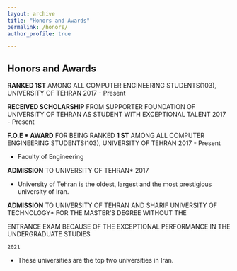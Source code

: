 ```yaml
---
layout: archive
title: "Honors and Awards"
permalink: /honors/
author_profile: true

---
```



## Honors and Awards

**RANKED 1ST** AMONG ALL COMPUTER ENGINEERING STUDENTS(103), UNIVERSITY OF TEHRAN 2017 - Present

**RECEIVED SCHOLARSHIP** FROM SUPPORTER FOUNDATION OF UNIVERSITY OF TEHRAN AS STUDENT WITH EXCEPTIONAL TALENT 2017 - Present

**F.O.E * AWARD** FOR BEING RANKED **1 ST** AMONG ALL COMPUTER ENGINEERING STUDENTS(103), UNIVERSITY OF TEHRAN 2017 - Present

* Faculty of Engineering

**ADMISSION** TO UNIVERSITY OF TEHRAN* 2017

* University of Tehran is the oldest, largest and the most prestigious university of Iran.

**ADMISSION** TO UNIVERSITY OF TEHRAN AND SHARIF UNIVERSITY OF TECHNOLOGY* FOR THE MASTER’S DEGREE WITHOUT THE

ENTRANCE EXAM BECAUSE OF THE EXCEPTIONAL PERFORMANCE IN THE UNDERGRADUATE STUDIES

```
2021
```
* These universities are the top two universities in Iran.
